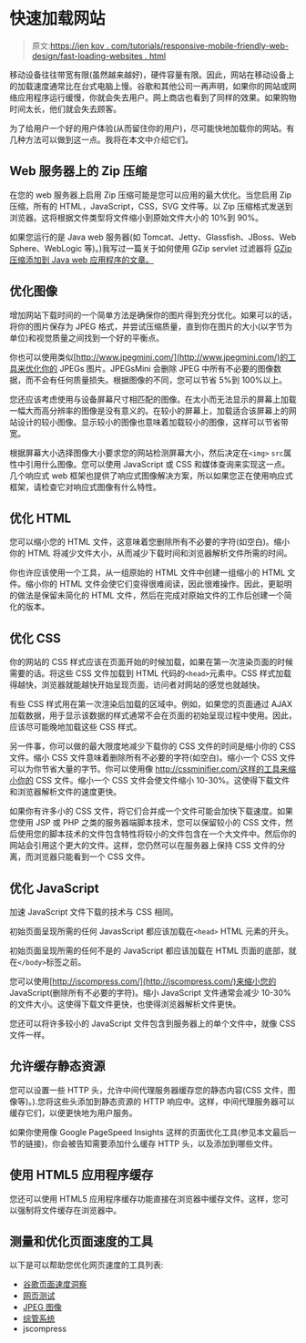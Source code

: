 # 快速加载网站

> 原文:[https://jen kov . com/tutorials/responsive-mobile-friendly-web-design/fast-loading-websites . html](https://jenkov.com/tutorials/responsive-mobile-friendly-web-design/fast-loading-websites.html)

移动设备往往带宽有限(虽然越来越好)，硬件容量有限。因此，网站在移动设备上的加载速度通常比在台式电脑上慢。谷歌和其他公司一再声明，如果你的网站或网络应用程序运行缓慢，你就会失去用户。网上商店也看到了同样的效果。如果购物时间太长，他们就会失去顾客。

为了给用户一个好的用户体验(从而留住你的用户)，尽可能快地加载你的网站。有几种方法可以做到这一点。我将在本文中介绍它们。

## Web 服务器上的 Zip 压缩

在您的 web 服务器上启用 Zip 压缩可能是您可以应用的最大优化。当您启用 Zip 压缩，所有的 HTML，JavaScript，CSS，SVG 文件等。以 Zip 压缩格式发送到浏览器。这将根据文件类型将文件缩小到原始文件大小的 10%到 90%。

如果您运行的是 Java web 服务器(如 Tomcat、Jetty、Glassfish、JBoss、Web Sphere、WebLogic 等)。)我写过一篇关于如何使用 GZip servlet 过滤器将 [GZip 压缩添加到 Java web 应用程序的文章。](http://tutorials.jenkov.com/java-servlets/gzip-servlet-filter.html)

## 优化图像

增加网站下载时间的一个简单方法是确保你的图片得到充分优化。如果可以的话，将你的图片保存为 JPEG 格式，并尝试压缩质量，直到你在图片的大小(以字节为单位)和视觉质量之间找到一个好的平衡点。

你也可以使用类似[http://www.jpegmini.com/](http://www.jpegmini.com/)的工具来优化你的 JPEGs 图片。JPEGsMini 会删除 JPEG 中所有不必要的图像数据，而不会有任何质量损失。根据图像的不同，您可以节省 5%到 100%以上。

您还应该考虑使用与设备屏幕尺寸相匹配的图像。在太小而无法显示的屏幕上加载一幅大而高分辨率的图像是没有意义的。在较小的屏幕上，加载适合该屏幕上的网站设计的较小图像。显示较小的图像也意味着加载较小的图像，这样可以节省带宽。

根据屏幕大小选择图像大小要求您的网站检测屏幕大小，然后决定在`<img>` `src`属性中引用什么图像。您可以使用 JavaScript 或 CSS 和媒体查询来实现这一点。几个响应式 web 框架也提供了响应式图像解决方案，所以如果您正在使用响应式框架，请检查它对响应式图像有什么特性。

## 优化 HTML

您可以缩小您的 HTML 文件，这意味着您删除所有不必要的字符(如空白)。缩小你的 HTML 将减少文件大小，从而减少下载时间和浏览器解析文件所需的时间。

你也许应该使用一个工具，从一组原始的 HTML 文件中创建一组缩小的 HTML 文件。缩小你的 HTML 文件会使它们变得很难阅读，因此很难操作。因此，更聪明的做法是保留未简化的 HTML 文件，然后在完成对原始文件的工作后创建一个简化的版本。

## 优化 CSS

你的网站的 CSS 样式应该在页面开始的时候加载，如果在第一次渲染页面的时候需要的话。将这些 CSS 文件加载到 HTML 代码的`<head>`元素中。CSS 样式加载得越快，浏览器就能越快开始呈现页面，访问者对网站的感觉也就越快。

有些 CSS 样式用在第一次渲染后加载的区域中。例如，如果您的页面通过 AJAX 加载数据，用于显示该数据的样式通常不会在页面的初始呈现过程中使用。因此，应该尽可能晚地加载这些 CSS 样式。

另一件事，你可以做的最大限度地减少下载你的 CSS 文件的时间是缩小你的 CSS 文件。缩小 CSS 文件意味着删除所有不必要的字符(如空白)。缩小一个 CSS 文件可以为你节省大量的字节。你可以使用像 http://cssminifier.com/这样的工具来缩小你的 CSS 文件。缩小一个 CSS 文件会使文件缩小 10-30%。这使得下载文件和浏览器解析文件的速度更快。

如果你有许多小的 CSS 文件，将它们合并成一个文件可能会加快下载速度。如果您使用 JSP 或 PHP 之类的服务器端脚本技术，您可以保留较小的 CSS 文件，然后使用您的脚本技术的文件包含特性将较小的文件包含在一个大文件中。然后你的网站会引用这个更大的文件。这样，您仍然可以在服务器上保持 CSS 文件的分离，而浏览器只能看到一个 CSS 文件。

## 优化 JavaScript

加速 JavaScript 文件下载的技术与 CSS 相同。

初始页面呈现所需的任何 JavasScript 都应该加载在`<head>` HTML 元素的开头。

初始页面呈现所需的任何不是的 JavaScript 都应该加载在 HTML 页面的底部，就在`</body>`标签之前。

您可以使用[http://jscompress.com/](http://jscompress.com/)来缩小您的 JavaScript(删除所有不必要的字符)。缩小 JavaScript 文件通常会减少 10-30%的文件大小。这使得下载文件更快，也使得浏览器解析文件更快。

您还可以将许多较小的 JavaScript 文件包含到服务器上的单个文件中，就像 CSS 文件一样。

## 允许缓存静态资源

您可以设置一些 HTTP 头，允许中间代理服务器缓存您的静态内容(CSS 文件，图像等)。).您将这些头添加到静态资源的 HTTP 响应中。这样，中间代理服务器可以缓存它们，以便更快地为用户服务。

如果你使用像 Google PageSpeed Insights 这样的页面优化工具(参见本文最后一节的链接)，你会被告知需要添加什么缓存 HTTP 头，以及添加到哪些文件。

## 使用 HTML5 应用程序缓存

您还可以使用 HTML5 应用程序缓存功能直接在浏览器中缓存文件。这样，您可以强制将文件缓存在浏览器中。

## 测量和优化页面速度的工具

以下是可以帮助您优化网页速度的工具列表:

*   [谷歌页面速度洞察](http://developers.google.com/speed/pagespeed/insights/)
*   [网页测试](http://www.webpagetest.org/)
*   [JPEG 图像](http://www.jpegmini.com/)
*   [综管系统](http://cssminifier.com/)
*   jscompress